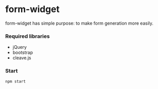 # form-widget

form-widget has simple purpose: to make form generation more easily.

### Required libraries

- jQuery
- bootstrap
- cleave.js


### Start
```
npm start
```
